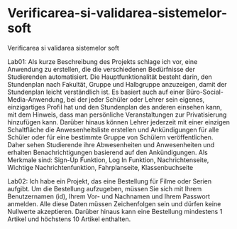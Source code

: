 # Verificarea-si-validarea-sistemelor-soft
Verificarea si validarea sistemelor soft

Lab01:
Als kurze Beschreibung des Projekts schlage ich vor, eine Anwendung zu erstellen, die die verschiedenen Bedürfnisse der Studierenden automatisiert. Die Hauptfunktionalität besteht darin, den Stundenplan nach Fakultät, Gruppe und Halbgruppe anzuzeigen, damit der Stundenplan leicht verständlich ist. Es basiert auch auf einer Büro-Social-Media-Anwendung, bei der jeder Schüler oder Lehrer sein eigenes, einzigartiges Profil hat und den Stundenplan des anderen einsehen kann, mit dem Hinweis, dass man persönliche Veranstaltungen zur Privatisierung hinzufügen kann. Darüber hinaus können Lehrer jederzeit mit einer einzigen Schaltfläche die Anwesenheitsliste erstellen und Ankündigungen für alle Schüler oder für eine bestimmte Gruppe von Schülern veröffentlichen. Daher sehen Studierende ihre Abwesenheiten und Anwesenheiten und erhalten Benachrichtigungen basierend auf den Ankündigungen.
Als Merkmale sind: Sign-Up Funktion, Log In Funktion, Nachrichtenseite, Wichtige Nachrichtenfunktion, Fahrplanseite, Klassenbuchseite


Lab02:
Ich habe ein Projekt, das eine Bestellung für Filme oder Serien aufgibt. Um die Bestellung aufzugeben, müssen Sie sich mit Ihrem Benutzernamen (id), Ihrem Vor- und Nachnamen und Ihrem Passwort anmelden. Alle diese Daten müssen Zeichenfolgen sein und dürfen keine Nullwerte akzeptieren. Darüber hinaus kann eine Bestellung mindestens 1 Artikel und höchstens 10 Artikel enthalten.
